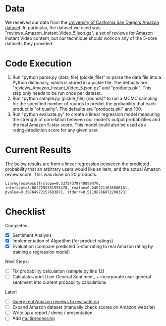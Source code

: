 # Data

We received our data from the [University of California San Diego's Amazon dataset](http://jmcauley.ucsd.edu/data/amazon/). In particular, the dataset we used was "reviews_Amazon_Instant_Video_5.json.gz", a set of reviews for Amazon Instant Video content, but our technique should work on any of the 5-core datasets they provided.


# Code Execution

1. Run "python parse.py (data_file) (pickle_file)" to parse the data file into a Python dictionary, which is stored in a pickle file. The defaults are "reviews_Amazon_Instant_Video_5.json.gz" and "products.pkl". This step only needs to be run once per dataset.
2. Run "python sample.py (pickle_file) (rounds)" to run a MCMC sampling for the specified number of rounds to predict the probability that each product is "of quality". The defaults are "products.pkl" and 100.
3. Run "python evaluate.py" to create a linear regression model measuring the strength of correlation between our model's output probabilities and the real Amazon 5-star score. This model could also be used as a rating-prediction score for any given user.


# Current Results

The below results are from a linear regression betweeen the predicted probability that an arbitrary users would like an item, and the actual Amazon review score. This was done on 20 products.

    LinregressResult(slope=0.53754379740098479, intercept=3.8027298531955478, rvalue=0.2402211636806181, pvalue=0.30764972157693871, stderr=0.51198766872208323)


# Checklist

Completed:
- [X] Sentiment Analysis
- [X] Implementation of Algorithm (for product ratings)
- [X] Evaluation (compare predicted 5-star rating to real Amazon rating by training a regression model)

Next Steps:
- [ ] Fix probability calculation (sample.py line 12)
- [ ] Calculate+print User General Sentiment, + incorporate user general sentiment into current probability calculations

Later:
- [ ] [Query real Amazon reveiws to evaluate on](https://python-amazon-product-api.readthedocs.io/en/latest/)
- [ ] Expand Amazon dataset (manually check scores on Amazon website)
- [ ] Write up a report / demo / presentation
- [ ] Add [multiprocessing](https://docs.python.org/3/library/multiprocessing.html)